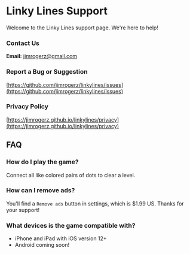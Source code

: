 # Linky Lines Support

Welcome to the Linky Lines support page. We're here to help!

### Contact Us
**Email:** jimrogerz@gmail.com

### Report a Bug or Suggestion
[https://github.com/jimrogerz/linkylines/issues](https://github.com/jimrogerz/linkylines/issues)

### Privacy Policy
[https://jimrogerz.github.io/linkylines/privacy](https://jimrogerz.github.io/linkylines/privacy)

## FAQ

### How do I play the game?

Connect all like colored pairs of dots to clear a level.

### How can I remove ads?

You'll find a `Remove ads` button in settings, which is $1.99 US. Thanks for your support!

### What devices is the game compatible with?

* iPhone and iPad with iOS version 12+
* Android coming soon!


